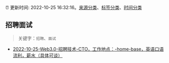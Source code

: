 :alarm_clock: 更新时间: 2022-10-25 16:32:16。[来源分类](../README.md)、[标签分类](../TAGS.md)、[时间分类](../TIMELINE.md)

## 招聘面试


> 关键字：`招聘`、`面试`



- [2022-10-25-Web3.0-招聘技术-CTO，工作地点：-home-base，英语口语流利，薪水（具体可谈）](https://www.v2ex.com/t/889856) 